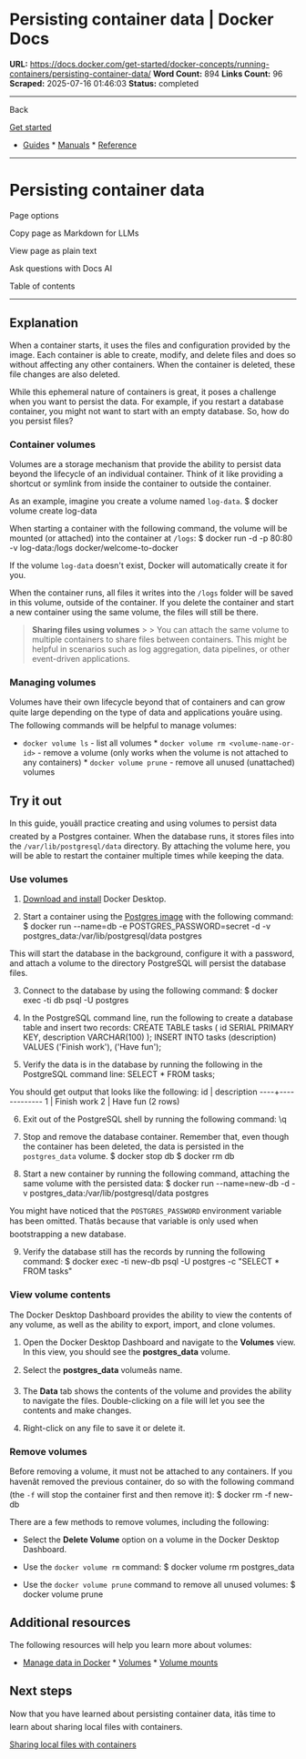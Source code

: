 # Persisting container data | Docker Docs

**URL:** https://docs.docker.com/get-started/docker-concepts/running-containers/persisting-container-data/
**Word Count:** 894
**Links Count:** 96
**Scraped:** 2025-07-16 01:46:03
**Status:** completed

---

Back

[Get started](https://docs.docker.com/get-started/)

  * [Guides](https://docs.docker.com/guides/)   * [Manuals](https://docs.docker.com/manuals/)   * [Reference](https://docs.docker.com/reference/)

* * *

# Persisting container data

Page options

Copy page as Markdown for LLMs

View page as plain text

Ask questions with Docs AI

Table of contents

* * *

## Explanation

When a container starts, it uses the files and configuration provided by the image. Each container is able to create, modify, and delete files and does so without affecting any other containers. When the container is deleted, these file changes are also deleted.

While this ephemeral nature of containers is great, it poses a challenge when you want to persist the data. For example, if you restart a database container, you might not want to start with an empty database. So, how do you persist files?

### Container volumes

Volumes are a storage mechanism that provide the ability to persist data beyond the lifecycle of an individual container. Think of it like providing a shortcut or symlink from inside the container to outside the container.

As an example, imagine you create a volume named `log-data`.               $ docker volume create log-data     

When starting a container with the following command, the volume will be mounted \(or attached\) into the container at `/logs`:               $ docker run -d -p 80:80 -v log-data:/logs docker/welcome-to-docker     

If the volume `log-data` doesn't exist, Docker will automatically create it for you.

When the container runs, all files it writes into the `/logs` folder will be saved in this volume, outside of the container. If you delete the container and start a new container using the same volume, the files will still be there.

> **Sharing files using volumes** >  > You can attach the same volume to multiple containers to share files between containers. This might be helpful in scenarios such as log aggregation, data pipelines, or other event-driven applications.

### Managing volumes

Volumes have their own lifecycle beyond that of containers and can grow quite large depending on the type of data and applications youâre using. The following commands will be helpful to manage volumes:

  * `docker volume ls` \- list all volumes   * `docker volume rm <volume-name-or-id>` \- remove a volume \(only works when the volume is not attached to any containers\)   * `docker volume prune` \- remove all unused \(unattached\) volumes

## Try it out

In this guide, youâll practice creating and using volumes to persist data created by a Postgres container. When the database runs, it stores files into the `/var/lib/postgresql/data` directory. By attaching the volume here, you will be able to restart the container multiple times while keeping the data.

### Use volumes

  1. [Download and install](https://docs.docker.com/get-started/get-docker/) Docker Desktop.

  2. Start a container using the [Postgres image](https://hub.docker.com/_/postgres) with the following command:                    $ docker run --name=db -e POSTGRES_PASSWORD=secret -d -v postgres_data:/var/lib/postgresql/data postgres          

This will start the database in the background, configure it with a password, and attach a volume to the directory PostgreSQL will persist the database files.

  3. Connect to the database by using the following command:                    $ docker exec -ti db psql -U postgres          

  4. In the PostgreSQL command line, run the following to create a database table and insert two records:                    CREATE TABLE tasks (              id SERIAL PRIMARY KEY,              description VARCHAR(100)          );          INSERT INTO tasks (description) VALUES ('Finish work'), ('Have fun');

  5. Verify the data is in the database by running the following in the PostgreSQL command line:                    SELECT * FROM tasks;

You should get output that looks like the following:                    id | description          ----+-------------            1 | Finish work            2 | Have fun          (2 rows)

  6. Exit out of the PostgreSQL shell by running the following command:                    \q          

  7. Stop and remove the database container. Remember that, even though the container has been deleted, the data is persisted in the `postgres_data` volume.                    $ docker stop db          $ docker rm db          

  8. Start a new container by running the following command, attaching the same volume with the persisted data:                    $ docker run --name=new-db -d -v postgres_data:/var/lib/postgresql/data postgres           

You might have noticed that the `POSTGRES_PASSWORD` environment variable has been omitted. Thatâs because that variable is only used when bootstrapping a new database.

  9. Verify the database still has the records by running the following command:                    $ docker exec -ti new-db psql -U postgres -c "SELECT * FROM tasks"          

### View volume contents

The Docker Desktop Dashboard provides the ability to view the contents of any volume, as well as the ability to export, import, and clone volumes.

  1. Open the Docker Desktop Dashboard and navigate to the **Volumes** view. In this view, you should see the **postgres\_data** volume.

  2. Select the **postgres\_data** volumeâs name.

  3. The **Data** tab shows the contents of the volume and provides the ability to navigate the files. Double-clicking on a file will let you see the contents and make changes.

  4. Right-click on any file to save it or delete it.

### Remove volumes

Before removing a volume, it must not be attached to any containers. If you havenât removed the previous container, do so with the following command \(the `-f` will stop the container first and then remove it\):               $ docker rm -f new-db     

There are a few methods to remove volumes, including the following:

  * Select the **Delete Volume** option on a volume in the Docker Desktop Dashboard.

  * Use the `docker volume rm` command:                  $ docker volume rm postgres_data         

  * Use the `docker volume prune` command to remove all unused volumes:                  $ docker volume prune         

## Additional resources

The following resources will help you learn more about volumes:

  * [Manage data in Docker](https://docs.docker.com/engine/storage)   * [Volumes](https://docs.docker.com/engine/storage/volumes)   * [Volume mounts](https://docs.docker.com/engine/containers/run/#volume-mounts)

## Next steps

Now that you have learned about persisting container data, itâs time to learn about sharing local files with containers.

[Sharing local files with containers](https://docs.docker.com/get-started/docker-concepts/running-containers/sharing-local-files/)